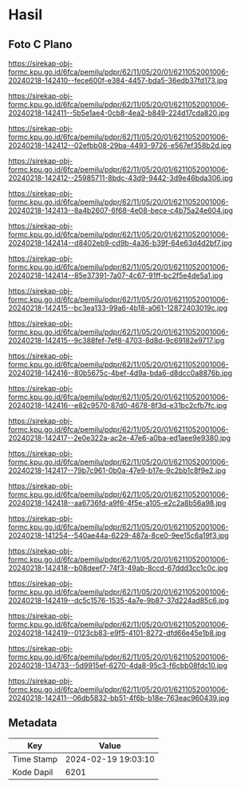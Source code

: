 # Hasil

## Foto C Plano

https://sirekap-obj-formc.kpu.go.id/6fca/pemilu/pdpr/62/11/05/20/01/6211052001006-20240218-142410--fece600f-e384-4457-bda5-36edb37fd173.jpg

https://sirekap-obj-formc.kpu.go.id/6fca/pemilu/pdpr/62/11/05/20/01/6211052001006-20240218-142411--5b5e1ae4-0cb8-4ea2-b849-224d17cda820.jpg

https://sirekap-obj-formc.kpu.go.id/6fca/pemilu/pdpr/62/11/05/20/01/6211052001006-20240218-142412--02efbb08-29ba-4493-9726-e567ef358b2d.jpg

https://sirekap-obj-formc.kpu.go.id/6fca/pemilu/pdpr/62/11/05/20/01/6211052001006-20240218-142412--25985711-8bdc-43d9-9442-3d9e46bda306.jpg

https://sirekap-obj-formc.kpu.go.id/6fca/pemilu/pdpr/62/11/05/20/01/6211052001006-20240218-142413--8a4b2607-6f68-4e08-bece-c4b75a24e604.jpg

https://sirekap-obj-formc.kpu.go.id/6fca/pemilu/pdpr/62/11/05/20/01/6211052001006-20240218-142414--d8402eb9-cd9b-4a36-b39f-64e63d4d2bf7.jpg

https://sirekap-obj-formc.kpu.go.id/6fca/pemilu/pdpr/62/11/05/20/01/6211052001006-20240218-142414--85e37391-7a07-4c67-91ff-bc2f5e4de5a1.jpg

https://sirekap-obj-formc.kpu.go.id/6fca/pemilu/pdpr/62/11/05/20/01/6211052001006-20240218-142415--bc3ea133-99a6-4b18-a061-12872403019c.jpg

https://sirekap-obj-formc.kpu.go.id/6fca/pemilu/pdpr/62/11/05/20/01/6211052001006-20240218-142415--9c388fef-7ef8-4703-8d8d-9c69182e9717.jpg

https://sirekap-obj-formc.kpu.go.id/6fca/pemilu/pdpr/62/11/05/20/01/6211052001006-20240218-142416--80b5675c-4bef-4d9a-bda6-d8dcc0a8876b.jpg

https://sirekap-obj-formc.kpu.go.id/6fca/pemilu/pdpr/62/11/05/20/01/6211052001006-20240218-142416--e82c9570-87d0-4678-8f3d-e31bc2cfb7fc.jpg

https://sirekap-obj-formc.kpu.go.id/6fca/pemilu/pdpr/62/11/05/20/01/6211052001006-20240218-142417--2e0e322a-ac2e-47e6-a0ba-ed1aee9e9380.jpg

https://sirekap-obj-formc.kpu.go.id/6fca/pemilu/pdpr/62/11/05/20/01/6211052001006-20240218-142417--79b7c961-0b0a-47e9-b17e-9c2bb1c8f9e2.jpg

https://sirekap-obj-formc.kpu.go.id/6fca/pemilu/pdpr/62/11/05/20/01/6211052001006-20240218-142418--aa6736fd-a9f6-4f5e-a105-e2c2a8b56a98.jpg

https://sirekap-obj-formc.kpu.go.id/6fca/pemilu/pdpr/62/11/05/20/01/6211052001006-20240218-141254--540ae44a-6229-487a-8ce0-9ee15c6a19f3.jpg

https://sirekap-obj-formc.kpu.go.id/6fca/pemilu/pdpr/62/11/05/20/01/6211052001006-20240218-142418--b08deef7-74f3-49ab-8ccd-67ddd3cc1c0c.jpg

https://sirekap-obj-formc.kpu.go.id/6fca/pemilu/pdpr/62/11/05/20/01/6211052001006-20240218-142419--dc5c1576-1535-4a7e-9b87-37d224ad85c6.jpg

https://sirekap-obj-formc.kpu.go.id/6fca/pemilu/pdpr/62/11/05/20/01/6211052001006-20240218-142419--0123cb83-e9f5-4101-8272-dfd66e45e1b8.jpg

https://sirekap-obj-formc.kpu.go.id/6fca/pemilu/pdpr/62/11/05/20/01/6211052001006-20240218-134733--5d9915ef-6270-4da8-95c3-f6cbb08fdc10.jpg

https://sirekap-obj-formc.kpu.go.id/6fca/pemilu/pdpr/62/11/05/20/01/6211052001006-20240218-142411--06db5832-bb51-4f6b-b18e-763eac960439.jpg


## Metadata

| Key        | Value               |
| ---------- | ------------------- |
| Time Stamp | 2024-02-19 19:03:10 |
| Kode Dapil | 6201                |



